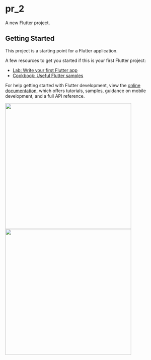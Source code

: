 # pr_2

A new Flutter project.

## Getting Started

This project is a starting point for a Flutter application.

A few resources to get you started if this is your first Flutter project:

- [Lab: Write your first Flutter app](https://docs.flutter.dev/get-started/codelab)
- [Cookbook: Useful Flutter samples](https://docs.flutter.dev/cookbook)

For help getting started with Flutter development, view the
[online documentation](https://docs.flutter.dev/), which offers tutorials,
samples, guidance on mobile development, and a full API reference.

<img src = "https://github.com/Aksharpatel06/pr_2/assets/143181114/edc30a36-0acf-428c-ba85-53dca806912a" height = 400px>
<!-- ![fruits app-portrait](https://github.com/Aksharpatel06/pr_2/assets/143181114/5b4e95b1-4850-4640-bb0e-e2b357d43338) -->

<img src = "https://github.com/Aksharpatel06/pr_2/assets/143181114/5b4e95b1-4850-4640-bb0e-e2b357d43338" height = 400px>
